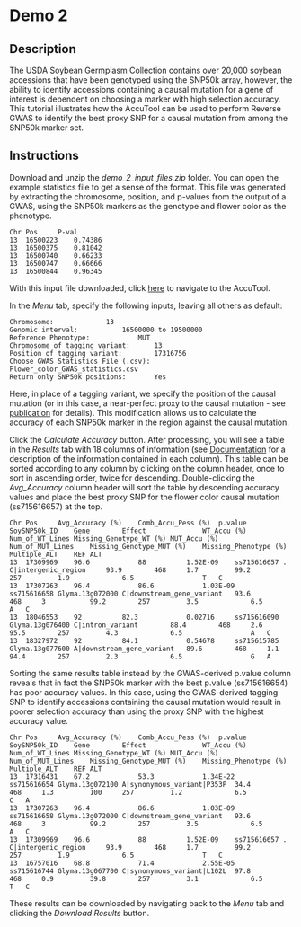 # Demo 2

## Description

The USDA Soybean Germplasm Collection contains over 20,000 soybean accessions that have been genotyped using the SNP50k array, however, the ability to identify accessions containing a causal mutation for a gene of interest is dependent on choosing a marker with high selection accuracy. This tutorial illustrates how the AccuTool can be used to perform Reverse GWAS to identify the best proxy SNP for a causal mutation from among the SNP50k marker set.

## Instructions

Download and unzip the _demo_2_input_files.zip_ folder. You can open the example statistics file to get a sense of the format. This file was generated by extracting the chromosome, position, and p-values from the output of a GWAS, using the SNP50k markers as the genotype and flower color as the phenotype.
```
Chr	Pos		P-val
13	16500223	0.74386
13	16500375	0.81042
13	16500740	0.66233
13	16500747	0.66666
13	16500844	0.96345
```
With this input file downloaded, click [here](http://soykb.org/Accuracy) to navigate to the AccuTool.

In the _Menu_ tab, specify the following inputs, leaving all others as default:
```
Chromosome:				13
Genomic interval: 			16500000 to 19500000
Reference Phenotype:	 		MUT
Chromosome of tagging variant:		13
Position of tagging variant:		17316756
Choose GWAS Statistics File (.csv): 	Flower_color_GWAS_statistics.csv
Return only SNP50k positions: 		Yes
```
Here, in place of a tagging variant, we specify the position of the causal mutation (or in this case, a near-perfect proxy to the causal mutation - see [publication](../../README.md#citation) for details). This modification allows us to calculate the accuracy of each SNP50k marker in the region against the causal mutation. 

Click the _Calculate Accuracy_ button. After processing, you will see a table in the _Results_ tab with 18 columns of information (see [Documentation](../../README.md#output-fields) for a description of the information contained in each column). This table can be sorted according to any column by clicking on the column header, once to sort in ascending order, twice for descending. Double-clicking the _Avg_Accuracy_ column header will sort the table by descending accuracy values and place the best proxy SNP for the flower color causal mutation (ss715616657) at the top.
```
Chr	Pos		Avg_Accuracy (%)	Comb_Accu_Pess (%)	p.value		SoySNP50k_ID	Gene		Effect				WT_Accu (%)	Num_of_WT_Lines	Missing_Genotype_WT (%)	MUT_Accu (%)	Num_of_MUT_Lines	Missing_Genotype_MUT (%)	Missing_Phenotype (%)	Multiple_ALT	REF	ALT
13	17309969	96.6			88			1.52E-09	ss715616657	.		C|intergenic_region		93.9		468		1.7			99.2		257			1.9				6.5					T	C
13	17307263	96.4			86.6			1.03E-09	ss715616658	Glyma.13g072000	C|downstream_gene_variant	93.6		468		3			99.2		257			3.5				6.5					A	C
13	18046553	92			82.3			0.02716		ss715616090	Glyma.13g076400	C|intron_variant		88.4		468		2.6			95.5		257			4.3				6.5					A	C
13	18327972	92			84.1			0.54678		ss715615785	Glyma.13g077600	A|downstream_gene_variant	89.6		468		1.1			94.4		257			2.3				6.5					G	A
```
Sorting the same results table instead by the GWAS-derived p.value column reveals that in fact the SNP50k marker with the best p.value (ss715616654) has poor accuracy values. In this case, using the GWAS-derived tagging SNP to identify accessions containing the causal mutation would result in poorer selection accuracy than using the proxy SNP with the highest accuracy value.
```
Chr	Pos		Avg_Accuracy (%)	Comb_Accu_Pess (%)	p.value		SoySNP50k_ID	Gene		Effect				WT_Accu (%)	Num_of_WT_Lines	Missing_Genotype_WT (%)	MUT_Accu (%)	Num_of_MUT_Lines	Missing_Genotype_MUT (%)	Missing_Phenotype (%)	Multiple_ALT	REF	ALT
13	17316431	67.2			53.3			1.34E-22	ss715616654	Glyma.13g072100	A|synonymous_variant|P353P	34.4		468		1.3			100		257			1.2				6.5					C	A
13	17307263	96.4			86.6			1.03E-09	ss715616658	Glyma.13g072000	C|downstream_gene_variant	93.6		468		3			99.2		257			3.5				6.5					A	C
13	17309969	96.6			88			1.52E-09	ss715616657	.		C|intergenic_region		93.9		468		1.7			99.2		257			1.9				6.5					T	C
13	16757016	68.8			71.4			2.55E-05	ss715616744	Glyma.13g067700	C|synonymous_variant|L102L	97.8		468		0.9			39.8		257			3.1				6.5					T	C
```
These results can be downloaded by navigating back to the _Menu_ tab and clicking the _Download Results_ button.
